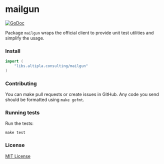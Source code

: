 
# mailgun

[![GoDoc](https://godoc.org/libs.altipla.consulting/mailgun?status.svg)](https://godoc.org/libs.altipla.consulting/mailgun)

Package `mailgun` wraps the official client to provide unit test utilities and simplify the usage.


### Install

```go
import (
	"libs.altipla.consulting/mailgun"
)
```


### Contributing

You can make pull requests or create issues in GitHub. Any code you send should be formatted using ```make gofmt```.


### Running tests

Run the tests:

```shell
make test
```


### License

[MIT License](../LICENSE)
